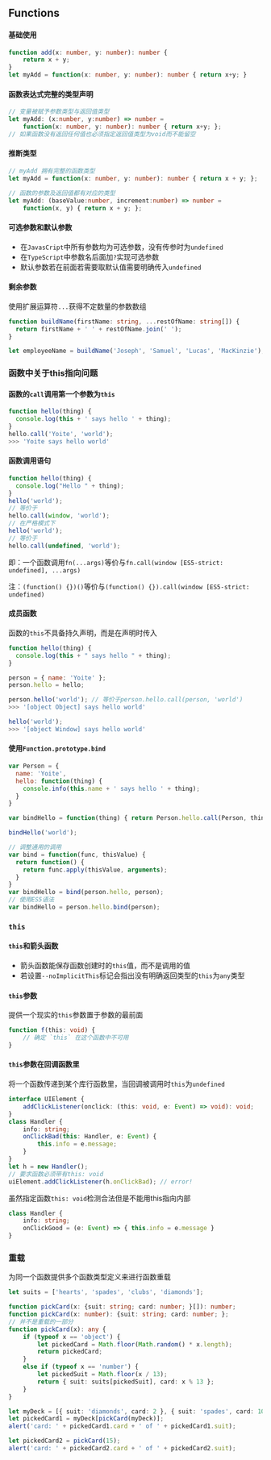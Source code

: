 ##  Functions

#### 基础使用

```typescript
function add(x: number, y: number): number {
    return x + y;
}
let myAdd = function(x: number, y: number): number { return x+y; }
```

#### 函数表达式完整的类型声明

```typescript
// 变量被赋予参数类型与返回值类型
let myAdd: (x:number, y:number) => number =
    function(x: number, y: number): number { return x+y; };
// 如果函数没有返回任何值也必须指定返回值类型为void而不能留空
```

#### 推断类型

```typescript
// myAdd 拥有完整的函数类型
let myAdd = function(x: number, y: number): number { return x + y; };

// 函数的参数及返回值都有对应的类型
let myAdd: (baseValue:number, increment:number) => number =
    function(x, y) { return x + y; };
```

#### 可选参数和默认参数

* 在`JavasCript`中所有参数均为可选参数，没有传参时为`undefined`
* 在`TypeScript`中参数名后面加`?`实现可选参数
* 默认参数若在前面若需要取默认值需要明确传入`undefined`

#### 剩余参数

使用扩展运算符`...`获得不定数量的参数数组

```typescript
function buildName(firstName: string, ...restOfName: string[]) {
  return firstName + ' ' + restOfName.join(' ');
}

let employeeName = buildName('Joseph', 'Samuel', 'Lucas', 'MacKinzie');
```

### 函数中关于this指向问题

#### 函数的`call`调用第一个参数为`this`

```javascript
function hello(thing) {
  console.log(this + ' says hello ' + thing);
}
hello.call('Yoite', 'world');
>>> 'Yoite says hello world'
```

#### 函数调用语句

```javascript
function hello(thing) {
  console.log("Hello " + thing);
}
hello('world');
// 等价于
hello.call(window, 'world');
// 在严格模式下
hello('world');
// 等价于
hello.call(undefined, 'world');
```

即：一个函数调用`fn(...args)`等价与`fn.call(window [ES5-strict: undefined], ...args)`

注：`(function() {})()`等价与`(function() {}).call(window [ES5-strict: undefined)`

#### 成员函数

函数的`this`不具备持久声明，而是在声明时传入

```javascript
function hello(thing) {
  console.log(this + " says hello " + thing);
}

person = { name: 'Yoite' };
person.hello = hello;

person.hello('world'); // 等价于person.hello.call(person, 'world')
>>> '[object Object] says hello world'

hello('world');
>>> '[object Window] says hello world'  
```

#### 使用`Function.prototype.bind`

```javascript
var Person = {
  name: 'Yoite',
  hello: function(thing) {
    console.info(this.name + ' says hello ' + thing);
  }
}

var bindHello = function(thing) { return Person.hello.call(Person, thing); }

bindHello('world');

// 调整通用的调用
var bind = function(func, thisValue) {
  return function() {
    return func.apply(thisValue, arguments);
  }
}
var bindHello = bind(person.hello, person);
// 使用ES5语法
var bindHello = person.hello.bind(person);
```

### `this`

#### `this`和箭头函数

* 箭头函数能保存函数创建时的`this`值，而不是调用的值
* 若设置`--noImplicitThis`标记会指出没有明确返回类型的`this`为`any`类型

#### `this`参数

提供一个现实的`this`参数置于参数的最前面

```typescript
function f(this: void) {
    // 确定 `this` 在这个函数中不可用
}
```

#### `this`参数在回调函数里

将一个函数传递到某个库行函数里，当回调被调用时`this`为`undefined`

```typescript
interface UIElement {
    addClickListener(onclick: (this: void, e: Event) => void): void;
}
class Handler {
    info: string;
    onClickBad(this: Handler, e: Event) {
        this.info = e.message;
    }
}
let h = new Handler();
// 要求函数必须带有this: void
uiElement.addClickListener(h.onClickBad); // error!
```

虽然指定函数`this: void`检测合法但是不能用this指向内部

```typescript
class Handler {
    info: string;
    onClickGood = (e: Event) => { this.info = e.message }
}
```

### 重载

为同一个函数提供多个函数类型定义来进行函数重载

```typescript
let suits = ['hearts', 'spades', 'clubs', 'diamonds'];

function pickCard(x: {suit: string; card: number; }[]): number;
function pickCard(x: number): {suit: string; card: number; };
// 并不是重载的一部分
function pickCard(x): any {
    if (typeof x == 'object') {
        let pickedCard = Math.floor(Math.random() * x.length);
        return pickedCard;
    }
    else if (typeof x == 'number') {
        let pickedSuit = Math.floor(x / 13);
        return { suit: suits[pickedSuit], card: x % 13 };
    }
}

let myDeck = [{ suit: 'diamonds', card: 2 }, { suit: 'spades', card: 10 }, { suit: 'hearts', card: 4 }];
let pickedCard1 = myDeck[pickCard(myDeck)];
alert('card: ' + pickedCard1.card + ' of ' + pickedCard1.suit);

let pickedCard2 = pickCard(15);
alert('card: ' + pickedCard2.card + ' of ' + pickedCard2.suit);
```

